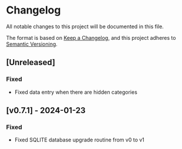 # Changelog
All notable changes to this project will be documented in this file.

The format is based on [Keep a Changelog](https://keepachangelog.com/en/1.1.0/),
and this project adheres to [Semantic Versioning](https://semver.org/spec/v2.0.0.html).

## [Unreleased]

### Fixed

- Fixed data entry when there are hidden categories

## [v0.7.1] - 2024-01-23

### Fixed

- Fixed SQLITE database upgrade routine from v0 to v1
